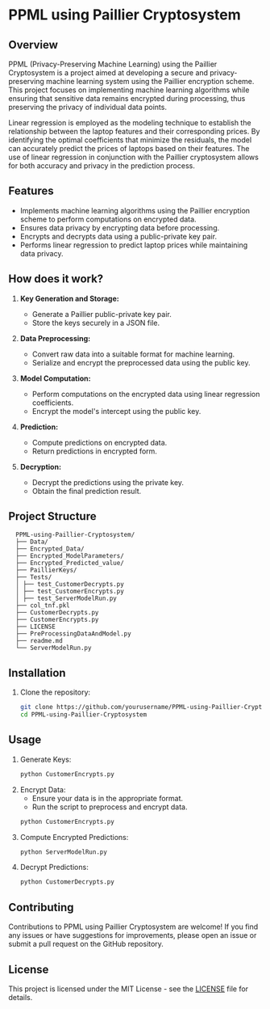 # PPML using Paillier Cryptosystem

## Overview
PPML (Privacy-Preserving Machine Learning) using the Paillier Cryptosystem is a project aimed at developing a secure and privacy-preserving machine learning system using the Paillier encryption scheme. This project focuses on implementing machine learning algorithms while ensuring that sensitive data remains encrypted during processing, thus preserving the privacy of individual data points.

Linear regression is employed as the modeling technique to establish the relationship between the laptop features and their corresponding prices. By identifying the optimal coefficients that minimize the residuals, the model can accurately predict the prices of laptops based on their features. The use of linear regression in conjunction with the Paillier cryptosystem allows for both accuracy and privacy in the prediction process.

## Features
- Implements machine learning algorithms using the Paillier encryption scheme to perform computations on encrypted data.
- Ensures data privacy by encrypting data before processing.
- Encrypts and decrypts data using a public-private key pair.
- Performs linear regression to predict laptop prices while maintaining data privacy.

## How does it work?
1. **Key Generation and Storage:**
   - Generate a Paillier public-private key pair.
   - Store the keys securely in a JSON file.
   
2. **Data Preprocessing:**
   - Convert raw data into a suitable format for machine learning.
   - Serialize and encrypt the preprocessed data using the public key.

3. **Model Computation:**
   - Perform computations on the encrypted data using linear regression coefficients.
   - Encrypt the model's intercept using the public key.
   
4. **Prediction:**
   - Compute predictions on encrypted data.
   - Return predictions in encrypted form.
   
5. **Decryption:**
   - Decrypt the predictions using the private key.
   - Obtain the final prediction result.

## Project Structure

      
      PPML-using-Paillier-Cryptosystem/
      ├── Data/
      ├── Encrypted_Data/
      ├── Encrypted_ModelParameters/
      ├── Encrypted_Predicted_value/
      ├── PaillierKeys/
      ├── Tests/
      │ ├── test_CustomerDecrypts.py
      │ ├── test_CustomerEncrypts.py
      │ ├── test_ServerModelRun.py
      ├── col_tnf.pkl
      ├── CustomerDecrypts.py
      ├── CustomerEncrypts.py
      ├── LICENSE
      ├── PreProcessingDataAndModel.py
      ├── readme.md
      └── ServerModelRun.py

## Installation
1. Clone the repository:
   ```sh
   git clone https://github.com/yourusername/PPML-using-Paillier-Cryptosystem.git
   cd PPML-using-Paillier-Cryptosystem

## Usage
1. Generate Keys:
    ```sh
    python CustomerEncrypts.py
2. Encrypt Data:
    - Ensure your data is in the appropriate format.
    - Run the script to preprocess and encrypt data.
    ```sh
    python CustomerEncrypts.py
3. Compute Encrypted Predictions:
    ```sh
    python ServerModelRun.py
4. Decrypt Predictions:
    ```sh
    python CustomerDecrypts.py


## Contributing
Contributions to PPML using Paillier Cryptosystem are welcome! If you find any issues or have suggestions for improvements, please open an issue or submit a pull request on the GitHub repository.

## License
This project is licensed under the MIT License - see the [LICENSE](LICENSE) file for details.

